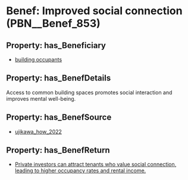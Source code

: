 # Benef: __Improved social connection__ (PBN__Benef_853)

## Property: has_Beneficiary

* [building occupants](../Stakeholder/PBN__Stakeholder_97)

## Property: has_BenefDetails

Access to common building spaces promotes social interaction and improves mental well-being.

## Property: has_BenefSource

* [ujikawa_how_2022](../Article/PBN__Article_172)

## Property: has_BenefReturn

* [Private investors can attract tenants who value social connection, leading to higher occupancy rates and rental income.](../BenefReturn/PBN__BenefReturn_928)

